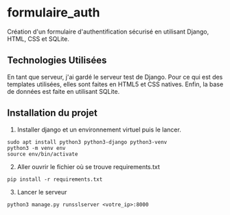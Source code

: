 # formulaire_auth
Création d'un formulaire d'authentification sécurisé en utilisant Django, HTML, CSS et SQLite.

<h2>Technologies Utilisées</h2>

En tant que serveur, j'ai gardé le serveur test de Django. Pour ce qui est des templates utilisées, elles sont faites en HTML5 et CSS natives. Enfin, la base de données est faite en utilisant
SQLite.

<h2>Installation du projet</h2>

1) Installer django et un environnement virtuel puis le lancer.

```
sudo apt install python3 python3-django python3-venv
python3 -m venv env
source env/bin/activate
```

2) Aller ouvrir le fichier où se trouve requirements.txt

```
pip install -r requirements.txt
```

3) Lancer le serveur

```
python3 manage.py runsslserver <votre_ip>:8000
```
